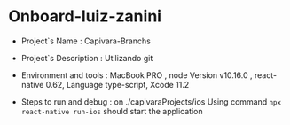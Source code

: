 # Onboard-luiz-zanini

* Project`s Name : Capivara-Branchs

* Project`s Description : Utilizando git  

* Environment and tools : MacBook PRO , node Version v10.16.0 , react-native 0.62, Language type-script, Xcode 11.2  

* Steps to run and debug : on ./capivaraProjects/ios Using command ` npx react-native run-ios ` should start the application  
